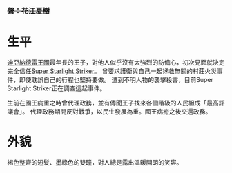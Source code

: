 <!-- TITLE: 約爾達．納德雷 -->
<!-- SUBTITLE: 『我們不能坐視不管！』 -->
### ~~聲：花江夏樹~~
# 生平
[迪亞納德雷王國](/組織/列表#迪亞納德雷王國)最年長的王子，對他人似乎沒有太強烈的防備心，初次見面就決定完全信任[Super Starlight Striker](/角色/列表#Super-Starlight-Striker)。
曾要求護衛與自己一起拯救無關的村莊火災事件，即使耽誤自己的行程也堅持要做。
遭到不明人物的襲擊殺害，目前Super Starlight Striker正在調查這起事件。

生前在國王病重之時曾代理政務，並有傳聞王子找來各個階級的人民組成「最高評議會」。
代理政務期間反對戰爭，以民生發展為重。國王病癒之後交還政務。

# 外貌
褐色整齊的短髮、墨綠色的雙瞳，對人總是露出溫暖開朗的笑容。